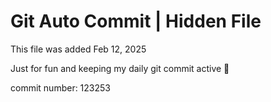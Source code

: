 # Git Auto Commit | Hidden File

This file was added Feb 12, 2025

Just for fun and keeping my daily git commit active 🤪

commit number: 123253
